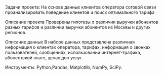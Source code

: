 Задачи проекта: На основе данных клиентов оператора сотовой связи проанализировать поведение клиентов и поиск оптимального тарифа

Описание проекта
Проверены гипотезы о различии выручки абонентов разных тарифов и
различии выручки абонентов из Москвы и других регионов.

Описание данных
В наборе данных представлена различная информация о клиентах оператора, тарифах, информация о звонках пользователей, сообщениях, использовании интернет-трафика, абонентской плате, ценах доп услуг.

Инструменты: Python,Pandas, Matplotlib, NumPy, SciPy.
